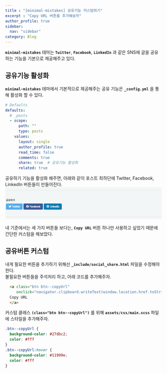 ```yaml
---
title : "[minimal-mistakes] 공유기능 커스텀하기"
excerpt : "Copy URL 버튼을 추가해보자"
author_profile: true
sidebar:
  nav: "sidebar"
category: Blog
---
```


**`minimal-mistakes`** 테마는 **`Twitter`**, **`Facebook`**, **`LinkedIn`** 과 같은 SNS에 글을 공유하는 기능을 기본으로 제공해주고 있다.  

## **공유기능 활성화**  
**`minimal-mistakes`** 테마에서 기본적으로 제공해주는 공유 기능은 **`_config.yml`** 을 통해 활성화 할 수 있다.    
```yaml
# Defaults
defaults:
  # _posts
  - scope:
      path: ""
      type: posts
    values:
      layout: single
      author_profile: true
      read_time: false
      comments: true
      share: true  # 공유기능 활성화
      related: true
```
  
공유하기 기능을 활성화 해주면, 아래와 같이 포스트 최하단에 Twitter, Facebook, LinkedIn 버튼들이 만들어진다.  
![image.png](/assets/images/blog-images/social-share.png)  
   
내 기준에서는 세 가지 버튼들 보다는, **`Copy URL`** 버튼 하나만 사용하고 싶었기 때문에 간단한 커스텀을 해보았다.  

## **공유버튼 커스텀**  
내게 필요한 버튼을 추가하기 위해선 **`_include/social_share.html`** 파일을 수정해야 한다.  
불필요한 버튼들을 주석처리 하고, 아래 코드를 추가해주자.  
```html
  <a class="btn btn--copyUrl"
     onclick="navigator.clipboard.writeText(window.location.href.toString())">
  Copy URL
  </a>
``` 
커스텀 클래스 **`(class="btn btn--copyUrl")`** 를 위해 **`assets/css/main.scss`** 파일에 스타일을 추가해주자.  
```scss
.btn--copyUrl {
  background-color: #27dbc2;
  color: #fff
}
.btn--copyUrl:hover {
  background-color: #11999e;
  color: #fff
}
```